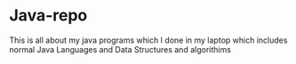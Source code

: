 # Java-repo
This is all about my java programs which I done in my laptop which includes normal Java Languages and Data Structures and algorithims
